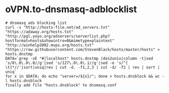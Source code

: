 # oVPN.to-dnsmasq-adblocklist

    # dnsmasq ads blocking list
    curl -s "http://hosts-file.net/ad_servers.txt" "https://adaway.org/hosts.txt" "http://pgl.yoyo.org/adservers/serverlist.php?hostformat=hosts&showintro=0&mimetype=plaintext" "http://winhelp2002.mvps.org/hosts.txt" "https://raw.githubusercontent.com/StevenBlack/hosts/master/hosts" > hosts.dnstmp  
    DATA=`grep -vE "#|localhost" hosts.dnstmp |dos2unix|column -t|sed 's/0\.0\.0\.0//g'|sed 's/127\.0\.0\.1//g'|sed -e 's/^[ \t]*//'|sort|uniq|rev | cut -d. -f1,2,3 | cut -d/ -f2 | rev | sort | uniq`
    for x in $DATA; do echo "server=/${x}/"; done > hosts.dnsblock && wc -l hosts.dnsblock
    finally add file "hosts.dnsblock" to dnsmasq.conf
